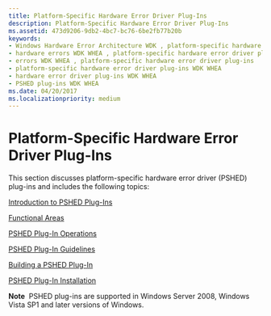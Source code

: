 ```yaml
---
title: Platform-Specific Hardware Error Driver Plug-Ins
description: Platform-Specific Hardware Error Driver Plug-Ins
ms.assetid: 473d9206-9db2-4bc7-bc76-6be2fb77b20b
keywords:
- Windows Hardware Error Architecture WDK , platform-specific hardware error driver plug-ins
- hardware errors WDK WHEA , platform-specific hardware error driver plug-ins
- errors WDK WHEA , platform-specific hardware error driver plug-ins
- platform-specific hardware error driver plug-ins WDK WHEA
- hardware error driver plug-ins WDK WHEA
- PSHED plug-ins WDK WHEA
ms.date: 04/20/2017
ms.localizationpriority: medium
---
```


# Platform-Specific Hardware Error Driver Plug-Ins


This section discusses platform-specific hardware error driver (PSHED) plug-ins and includes the following topics:

[Introduction to PSHED Plug-Ins](introduction-to-pshed-plug-ins.md)

[Functional Areas](functional-areas.md)

[PSHED Plug-In Operations](pshed-plug-in-operations.md)

[PSHED Plug-In Guidelines](pshed-plug-in-guidelines.md)

[Building a PSHED Plug-In](building-a-pshed-plug-in.md)

[PSHED Plug-In Installation](pshed-plug-in-installation.md)

**Note**  PSHED plug-ins are supported in Windows Server 2008, Windows Vista SP1 and later versions of Windows.

 

 

 




